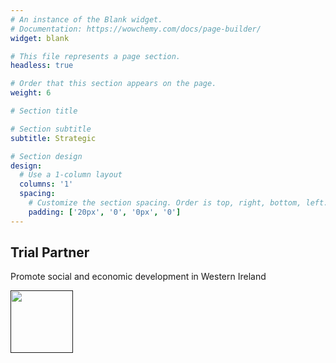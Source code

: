 ```yaml
---
# An instance of the Blank widget.
# Documentation: https://wowchemy.com/docs/page-builder/
widget: blank

# This file represents a page section.
headless: true

# Order that this section appears on the page.
weight: 6 

# Section title

# Section subtitle
subtitle: Strategic

# Section design
design:
  # Use a 1-column layout
  columns: '1'
  spacing:
    # Customize the section spacing. Order is top, right, bottom, left.
    padding: ['20px', '0', '0px', '0']
---
```


<div class="container mb-5">
<!-- Title -->
<h2 class="text-center font-weight-bold">Trial Partner </h2>
<!-- First row -->
  <div class="row align-items-top text-center  mt-4 mb-5">
    <div class="col text-center" > 
      <p class="pt-2"> Promote social and economic development in Western Ireland</p></div>
          <div class="col text-center" > 
             <a href="" target="_blank"> 
      <img src="" alt="" style="max-width:90%; margin:auto; height:100px;">
      </a>
    </div>
  </div> 

